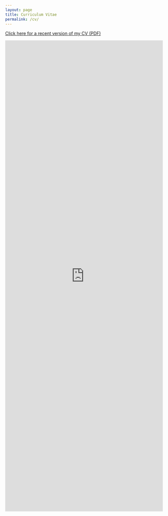 ```yaml
---
layout: page
title: Curriculum Vitae
permalink: /cv/
---
```


[Click here for a recent version of my CV (PDF)](https://arunfrey.github.io/assets/AFrey_CV_academia.pdf)

<embed src="https://arunfrey.github.io/assets/AFrey_CV_academia.pdf#zoom=100" width="100%" height="1500px" type="application/pdf" />